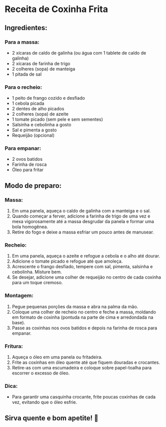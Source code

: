# Receita de Coxinha Frita

## Ingredientes:

### Para a massa:
- 2 xícaras de caldo de galinha (ou água com 1 tablete de caldo de galinha)
- 2 xícaras de farinha de trigo
- 2 colheres (sopa) de manteiga
- 1 pitada de sal

### Para o recheio:
- 1 peito de frango cozido e desfiado
- 1 cebola picada
- 2 dentes de alho picados
- 2 colheres (sopa) de azeite
- 1 tomate picado (sem pele e sem sementes)
- Salsinha e cebolinha a gosto
- Sal e pimenta a gosto
- Requeijão (opcional)

### Para empanar:
- 2 ovos batidos
- Farinha de rosca
- Óleo para fritar

## Modo de preparo:

### Massa:
1. Em uma panela, aqueça o caldo de galinha com a manteiga e o sal.
2. Quando começar a ferver, adicione a farinha de trigo de uma vez e mexa vigorosamente até a massa desgrudar da panela e formar uma bola homogênea.
3. Retire do fogo e deixe a massa esfriar um pouco antes de manusear.

### Recheio:
1. Em uma panela, aqueça o azeite e refogue a cebola e o alho até dourar.
2. Adicione o tomate picado e refogue até que amoleça.
3. Acrescente o frango desfiado, tempere com sal, pimenta, salsinha e cebolinha. Misture bem.
4. Se desejar, adicione uma colher de requeijão no centro de cada coxinha para um toque cremoso.

### Montagem:
1. Pegue pequenas porções da massa e abra na palma da mão.
2. Coloque uma colher de recheio no centro e feche a massa, moldando em formato de coxinha (pontuda na parte de cima e arredondada na base).
3. Passe as coxinhas nos ovos batidos e depois na farinha de rosca para empanar.

### Fritura:
1. Aqueça o óleo em uma panela ou fritadeira.
2. Frite as coxinhas em óleo quente até que fiquem douradas e crocantes.
3. Retire-as com uma escumadeira e coloque sobre papel-toalha para escorrer o excesso de óleo.

### Dica:
- Para garantir uma casquinha crocante, frite poucas coxinhas de cada vez, evitando que o óleo esfrie.

## Sirva quente e bom apetite! 🐔
